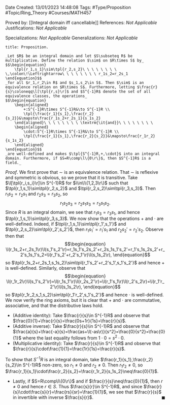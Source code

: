 <div class="topSpace"></div>

Date Created: 13/01/2023 14:48:08
Tags: #Type/Proposition #Topic/Ring_Theory #Courses/MATH457

Proved by: [[Integral domain iff cancellable]]
References: _Not Applicable_
Justifications: _Not Applicable_

Specializations: _Not Applicable_
Generalizations: _Not Applicable_

``` ad-Proposition
title: Proposition.

_Let $R$ be an integral domain and let $S\subseteq R$ be multiplicative. Define the relation $\sim$ on $R\times S$ by_
$$\begin{equation}
    \tpl{r_1,s_1}\sim\tpl{r_2,s_2}\ \ \ \ \ \ \ \ \,\colon\!\Leftrightarrow\ \ \ \ \ \ \ \ r_1s_2=r_2s_1
\end{equation}$$
_for all $r_1,r_2\in R$ and $s_1,s_2\in S$. Then $\sim$ is an equivalence relation on $R\times S$. Furthermore, letting $\frac{r}{s}\coloneqq\l[\tpl{r,s}\r]$ and $S^{-1}R$ denote the set of all equivalence classes, the operations_
$$\begin{equation}
    \begin{aligned}
        +:S^{-1}R\times S^{-1}R&\to S^{-1}R \\
        \tpl{\frac{r_1}{s_1},\frac{r_2}{s_2}}&\mapsto\frac{r_1s_2+r_2s_1}{s_1s_2}
    \end{aligned}\ \ \ \ \ \ \ \ \textrm{\it{and}}\ \ \ \ \ \ \ \ 
    \begin{aligned}
        \cdot:S^{-1}R\times S^{-1}R&\to S^{-1}R \\
        \tpl{\frac{r_1}{s_1},\frac{r_2}{s_2}}&\mapsto\frac{r_1r_2}{s_1s_2}
    \end{aligned}
\end{equation}$$
_are well-defined and makes $\tpl{S^{-1}R,+,\cdot}$ into an integral domain. Furthermore, if $S=R\comp\l\{0\r\}$, then $S^{-1}R$ is a field._

```

_Proof_. We first prove that $\sim$ is an equivalence relation. That $\sim$ is reflexive and symmetric is obvious, so we prove that it is transitive. Take $\l[\tpl{r_i,s_i}\r]\in S^{-1}R$ for $i\in\l\{1,2,3\r\}$ such that $\tpl{r_1,s_1}\sim\tpl{r_2,s_2}$ and $\tpl{r_2,s_2}\sim\tpl{r_3,s_3}$. Then $r_1s_2=r_2s_1$ and $r_2s_3=r_3s_2$, so
$$\begin{equation}
    r_1s_2s_3=r_2s_1s_3=r_3s_1s_2.
\end{equation}$$
Since $R$ is an integral domain, we see that $r_1s_3=r_3s_1$, and hence $\tpl{r_1,s_1}\sim\tpl{r_3,s_3}$. We now show that the operations $+$ and $\cdot$ are well-defined. Indeed, if $\tpl{r_1,s_1}\sim\tpl{r_1',s_1'}$ and $\tpl{r_2,s_2}\sim\tpl{r_2',s_2'}$, then $r_1s_1'=r_1's_1$ and $r_2s_2'=r_2's_2$. Observe then that
$$\begin{equation}
    \l(r_1s_2+r_2s_1\r)\l(s_1's_2'\r)=r_1s_1's_2s_2'+r_2s_1s_1's_2'=r_1's_1s_2s_2'+r_2's_1s_1's_2=\l(r_1's_2'+r_2's_1'\r)\l(s_1s_2\r),
\end{equation}$$
so $\tpl{r_1s_2+r_2s_1,s_1s_2}\sim\tpl{r_1's_2'+r_2's_1',s_1's_2'}$ and hence $+$ is well-defined. Similarly, observe that
$$\begin{equation}
    \l(r_1r_2\r)\l(s_1's_2'\r)=\l(r_1s_1'\r)\l(r_2s_2'\r)=\l(r_1's_1\r)\l(r_2's_2\r)=\l(r_1'r_2'\r)\l(s_1s_2\r),
\end{equation}$$
so $\tpl{r_1r_2,s_1,s_2}\sim\tpl{r_1'r_2',s_1's_2'}$ and hence $\cdot$ is well-defined. We now verify the ring axioms, but it is clear that $+$ and $\cdot$ are commutative, associative, and that the distributive laws hold.
* (Additive identity): Take $\frac{r}{s}\in S^{-1}R$ and observe that $\frac{0}{1}+\frac{r}{s}=\frac{0s+1r}{1s}=\frac{r}{s}$.
* (Additive inverse): Take $\frac{r}{s}\in S^{-1}R$ and observe that $\frac{a}{s}+\frac{-a}{s}=\frac{as+\l(-as\r)}{s^2}=\frac{0}{s^2}=\frac{0}{1}$ where the last equality follows from $1\cdot0=s^2\cdot0$.
* (Multiplicative identity): Take $\frac{r}{s}\in S^{-1}R$ and observe that $\frac{r}{s}\cdot\frac{1}{1}=\frac{1r}{1s}=\frac{r}{s}$.

To show that $S^{-1}R$ is an integral domain, take $\frac{r_1}{s_1},\frac{r_2}{s_2}\in S^{-1}R$ non-zero, so $r_1\neq0$ and $r_2\neq0$. Then $r_1r_2\neq0$, so $\frac{r_1}{s_1}\cdot\frac{r_2}{s_2}=\frac{r_1r_2}{s_1s_2}\neq\frac{0}{1}$.
* Lastly, if $S=R\comp\l\{0\r\}$ and if $\frac{r}{s}\neq\frac{0}{1}$, then $r\neq0$ and hence $r\in S$. Thus $\frac{s}{r}\in S^{-1}R$, and since $\frac{r}{s}\cdot\frac{s}{r}=\frac{rs}{sr}=\frac{1}{1}$, we see that $\frac{r}{s}$ in invertible with inverse $\frac{s}{r}$.<span style="float:right;">$\blacksquare$</span>
